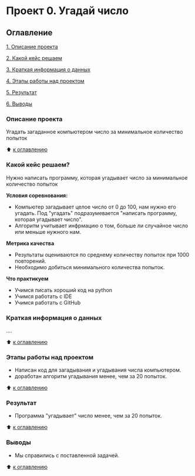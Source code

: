 # Проект 0. Угадай число

## Оглавление
[1. Описание проекта](https://github.com/Sonnenbergenfluganschluss/sf_d_science/tree/main/Project%200#описание-проекта)

[2. Какой кейс решаем](https://github.com/Sonnenbergenfluganschluss/sf_d_science/tree/main/Project%200#какой-кейс-решаем)

[3. Краткая информация о данных](https://github.com/Sonnenbergenfluganschluss/sf_d_science/tree/main/Project%200#краткая-информация-о-данных)

[4. Этапы работы над проектом](https://github.com/Sonnenbergenfluganschluss/sf_d_science/tree/main/Project%200#этапы-работы-над-проектом)

[5. Результат](https://github.com/Sonnenbergenfluganschluss/sf_d_science/tree/main/Project%200#результат)

[6. Выводы](https://github.com/Sonnenbergenfluganschluss/sf_d_science/tree/main/Project%200#выводы)

### Описание проекта
Угадать загаданное компьютером число за минимальное количество попыток

:arrow_up: [к оглавлению](https://github.com/Sonnenbergenfluganschluss/sf_d_science/tree/main/Project%200#оглавление)


### Какой кейс решаем?
Нужно написать программу, которая угадывает число за минимальное количество попыток

**Условия соревнования:**
- Компьютер загадывает целое число от 0 до 100, нам нужно его угадать. Под "угадать" подразумевается "написать программу, которая угадывает число".
- Алгоритм учитывает инфрмацию о том, больше ли случайное число или меньше нужного нам.

**Метрика качества**
- Результаты оцениваются по среднему количеству попыток при 1000 повторений. 
- Необходимо добиться минимального количества попыток.

**Что практикуем**
- Учимся писать хороший код на python
- Учимся работать с IDE
- Учимся работать с GitHub

### Краткая информация о данных
....

:arrow_up: [к оглавлению](https://github.com/Sonnenbergenfluganschluss/sf_d_science/tree/main/Project%200#оглавление)

### Этапы работы над проектом
- Написан код для загадывания и угадывания числа компьютером.
- доработан алгоритм угадывания менее, чем за 20 попыток.

:arrow_up: [к оглавлению](https://github.com/Sonnenbergenfluganschluss/sf_d_science/tree/main/Project%200#оглавление)

### Результат
- Программа "угадывает" число менее, чем за 20 попыток.

:arrow_up: [к оглавлению](https://github.com/Sonnenbergenfluganschluss/sf_d_science/tree/main/Project%200#оглавление)

### Выводы
- Мы справились с поставленной задачей.

:arrow_up: [к оглавлению](https://github.com/Sonnenbergenfluganschluss/sf_d_science/tree/main/Project%200#оглавление)
